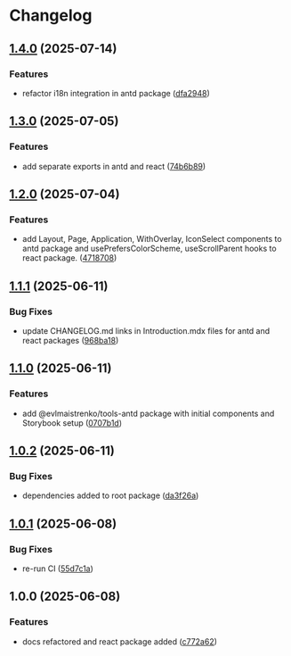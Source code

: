 # Changelog

## [1.4.0](https://github.com/evlmaistrenko/js-tools/compare/tools-react-v1.3.0...tools-react-v1.4.0) (2025-07-14)


### Features

* refactor i18n integration in antd package ([dfa2948](https://github.com/evlmaistrenko/js-tools/commit/dfa29485c1e06a9408f326624c3a186437c1bfe3))

## [1.3.0](https://github.com/evlmaistrenko/js-tools/compare/tools-react-v1.2.0...tools-react-v1.3.0) (2025-07-05)


### Features

* add separate exports in antd and react ([74b6b89](https://github.com/evlmaistrenko/js-tools/commit/74b6b891f6a24f35db3b704bd6cffaccb5bce9d2))

## [1.2.0](https://github.com/evlmaistrenko/js-tools/compare/tools-react-v1.1.1...tools-react-v1.2.0) (2025-07-04)


### Features

* add Layout, Page, Application, WithOverlay, IconSelect components to antd package and usePrefersColorScheme, useScrollParent hooks to react package. ([4718708](https://github.com/evlmaistrenko/js-tools/commit/4718708903b46e975b0ff596663219143d9ad33c))

## [1.1.1](https://github.com/evlmaistrenko/js-tools/compare/tools-react-v1.1.0...tools-react-v1.1.1) (2025-06-11)


### Bug Fixes

* update CHANGELOG.md links in Introduction.mdx files for antd and react packages ([968ba18](https://github.com/evlmaistrenko/js-tools/commit/968ba184d7ad2b190f6644595fedbeeabc5c019d))

## [1.1.0](https://github.com/evlmaistrenko/js-tools/compare/tools-react-v1.0.2...tools-react-v1.1.0) (2025-06-11)


### Features

* add @evlmaistrenko/tools-antd package with initial components and Storybook setup ([0707b1d](https://github.com/evlmaistrenko/js-tools/commit/0707b1db7ad7e915efeb75d2a41fdd0030e595b5))

## [1.0.2](https://github.com/evlmaistrenko/js-tools/compare/tools-react-v1.0.1...tools-react-v1.0.2) (2025-06-11)


### Bug Fixes

* dependencies added to root package ([da3f26a](https://github.com/evlmaistrenko/js-tools/commit/da3f26a55170ff529f0d97d428a6cdc3a89e6096))

## [1.0.1](https://github.com/evlmaistrenko/js-tools/compare/tools-react-v1.0.0...tools-react-v1.0.1) (2025-06-08)


### Bug Fixes

* re-run CI ([55d7c1a](https://github.com/evlmaistrenko/js-tools/commit/55d7c1af43b7ecc95e2a85994a90743115f1f705))

## 1.0.0 (2025-06-08)


### Features

* docs refactored and react package added ([c772a62](https://github.com/evlmaistrenko/js-tools/commit/c772a620d891e125d2292e0c2a54eea202ccacb8))
